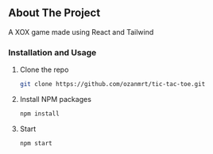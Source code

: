 <!-- ABOUT THE PROJECT -->
## About The Project

A XOX game made using React and Tailwind


### Installation and Usage

1. Clone the repo
   ```sh
   git clone https://github.com/ozanmrt/tic-tac-toe.git
   ```
2. Install NPM packages
   ```sh
   npm install
   ```
3. Start
   ```js
   npm start
   ```

